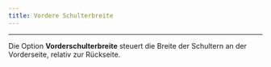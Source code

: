 ```yaml
---
title: Vordere Schulterbreite
---
```


***

Die Option **Vorderschulterbreite** steuert die Breite der Schultern an der Vorderseite, relativ zur Rückseite.
